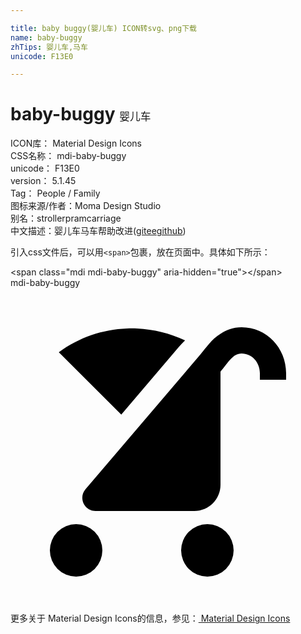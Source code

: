 ```yaml
---

title: baby buggy(婴儿车) ICON转svg、png下载
name: baby-buggy
zhTips: 婴儿车,马车
unicode: F13E0

---
```


# baby-buggy  <small style="font-size: 60%;font-weight: 100">婴儿车</small>


<div class="detail-page">
<p>
<span>
ICON库：
<span class="badge-secondary badge">Material Design Icons</span> 
</span>
<br/>
<span>
CSS名称：
<span class="badge-secondary badge">mdi-baby-buggy</span> 
</span>
<br/>
<span>
unicode：
<span class="badge-secondary badge">F13E0</span> 
</span>
<br/>
<span>
version：
<span class="badge-secondary badge">5.1.45</span> 
</span>
<br/>
<span>Tag：
<span class="badge-light badge">People / Family</span>
</span>
<br/>
<span>图标来源/作者：<span class="badge-light badge">Moma Design Studio</span></span> 
<br/>
<span>别名：<span class="badge-light badge">stroller</span><span class="badge-light badge">pram</span><span class="badge-light badge">carriage</span></span><br/><span class="zh-detail">中文描述：<span class="badge-primary badge">婴儿车</span><span class="badge-primary badge">马车</span><span class="help-link"><span>帮助改进</span>(<a href="https://gitee.com/liuwave/icon-helper/edit/master/json/material/baby-buggy.json" target="_blank" rel="noopener noreferrer">gitee</a><a href="https://github.com/liuwave/icon-helper/edit/master/json/material/baby-buggy.json" target="_blank" rel="noopener noreferrer">github</a></span>)</span><br/>
</p>
</div>
<div class="alert alert-dark">
  <i class="mdi mdi-baby-buggy mdi-48px"></i>
  <i class="mdi mdi-baby-buggy mdi-36px"></i>
  <i class="mdi mdi-baby-buggy mdi-24px"></i>
  <i class="mdi mdi-baby-buggy mdi-18px"></i>
</div>
<div>
  <p>引入css文件后，可以用<code>&lt;span&gt;</code>包裹，放在页面中。具体如下所示：    
  </p>
  <div class="alert alert-primary" style="font-size: 14px">
    &lt;span class="mdi mdi-baby-buggy" aria-hidden="true"&gt;&lt;/span&gt;
    <copy-btn content='<span class="mdi mdi-baby-buggy" aria-hidden="true"></span>'></copy-btn>
  </div>
  <div class="alert alert-secondary">
    <i class="mdi mdi-baby-buggy"
    style="font-size: 24px"
    aria-hidden="true"></i> mdi-baby-buggy
    <copy-btn content="mdi-baby-buggy" btn-title="复制图标名称"></copy-btn>
  </div>
</div>
<div id="svg" class="svg-wrap">
<svg xmlns="http://www.w3.org/2000/svg" viewBox="0 0 24 24"><path d="M17 20A2 2 0 0 1 15 22A2 2 0 0 1 13 20A2 2 0 0 1 15 18A2 2 0 0 1 17 20M7 20A2 2 0 0 1 5 22A2 2 0 0 1 3 20A2 2 0 0 1 5 18A2 2 0 0 1 7 20M17.61 3C16.95 3 16.44 3.2 16 3.5C15.32 3.91 14.88 4.59 14.47 5.07L5.71 15.35C5.16 16 5.62 17 6.47 17H14C15.11 17 16 16.1 16 15V6.38C16.58 5.7 16.93 5 17.61 5C18.38 5 19 5.66 19 6.5V7H21V6.5C21 4.56 19.5 3 17.61 3M8.86 3.09C7.04 3.16 5.23 3.76 3.68 4.9L8.44 9.66L12.32 5.1C12.59 4.78 12.91 4.38 13.3 4C12.14 3.45 10.9 3.15 9.65 3.09C9.39 3.08 9.12 3.08 8.86 3.09Z" /></svg>
</div>
<detail full-name='mdi-baby-buggy'></detail>
    
<div><p>更多关于 Material Design Icons的信息，参见：<a target="_blank" href="https://iconhelper.cn/material.html"> Material Design Icons</a>
</p></div>
